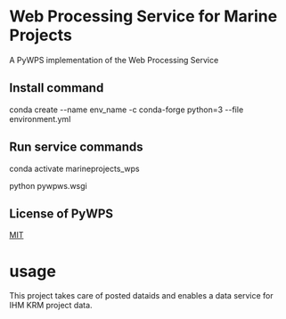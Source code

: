 # Web Processing Service for Marine Projects

A PyWPS implementation of the Web Processing Service

## Install command

conda create --name env_name -c conda-forge python=3 --file environment.yml

## Run service commands

conda activate marineprojects_wps

python pywpws.wsgi

## License of PyWPS

[MIT](https://en.wikipedia.org/wiki/MIT_License)

# usage
This project takes care of posted dataids and enables a data service for IHM KRM project data.
